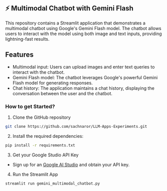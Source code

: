 ## ⚡️ Multimodal Chatbot with Gemini Flash
This repository contains a Streamlit application that demonstrates a multimodal chatbot using Google's Gemini Flash model. The chatbot allows users to interact with the model using both image and text inputs, providing lightning-fast results.

## Features
- Multimodal input: Users can upload images and enter text queries to interact with the chatbot.
- Gemini Flash model: The chatbot leverages Google's powerful Gemini Flash model for generating responses.
- Chat history: The application maintains a chat history, displaying the conversation between the user and the chatbot.

### How to get Started?

1. Clone the GitHub repository

```bash
git clone https://github.com/sachnaror/LLM-Apps-Experiments.git
```
2. Install the required dependencies:

```bash
pip install -r requirements.txt
```
3. Get your Google Studio API Key

- Sign up for an [Google AI Studio](https://aistudio.google.com/app/apikey) and obtain your API key.

4. Run the Streamlit App
```bash
streamlit run gemini_multimodal_chatbot.py
```
